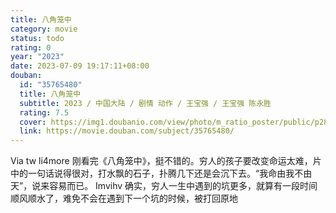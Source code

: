 ```yaml
---
title: 八角笼中
category: movie
status: todo
rating: 0
year: "2023"
date: 2023-07-09 19:17:11+08:00
douban:
  id: "35765480"
  title: 八角笼中
  subtitle: 2023 / 中国大陆 / 剧情 动作 / 王宝强 / 王宝强 陈永胜
  rating: 7.5
  cover: https://img1.doubanio.com/view/photo/m_ratio_poster/public/p2893476407.jpg
  link: https://movie.douban.com/subject/35765480/
---
```


Via tw li4more 刚看完《八角笼中》，挺不错的。穷人的孩子要改变命运太难，片中的一句话说得很对，打水飘的石子，扑腾几下还是会沉下去。“我命由我不由天”，说来容易而已。   Imvihv 确实，穷人一生中遇到的坑更多，就算有一段时间顺风顺水了，难免不会在遇到下一个坑的时候，被打回原地
